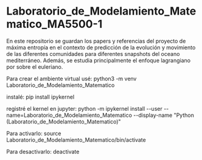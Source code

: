 # Laboratorio_de_Modelamiento_Matematico_MA5500-1
En este repositorio se guardan los papers y referencias del proyecto de máxima entropía en el contexto de predicción de la evolución y movimiento de las diferentes comunidades para diferentes snapshots del oceano mediterráneo. Además, se estudia principalmente el enfoque lagrangiano por sobre el euleriano.


Para crear el ambiente virtual usé:
python3 -m venv Laboratorio_de_Modelamiento_Matematico 

instalé:
pip install ipykernel

registré el kernel en jupyter:
python -m ipykernel install --user --name=Laboratorio_de_Modelamiento_Matematico --display-name "Python (Laboratorio_de_Modelamiento_Matematico)"


Para activarlo:
source Laboratorio_de_Modelamiento_Matematico/bin/activate

Para desactivarlo:
deactivate